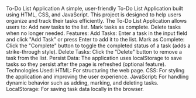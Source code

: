 To-Do List Application
A simple, user-friendly To-Do List Application built using HTML, CSS, and JavaScript. This project is designed to help users organize and track their tasks efficiently.
The To-Do List Application allows users to:
    Add new tasks to the list.
    Mark tasks as complete.
    Delete tasks when no longer needed.
Features:
    Add Tasks: Enter a task in the input field and click "Add Task" or press Enter to add it to the list.
    Mark as Complete: Click the "Complete" button to toggle the completed status of a task (adds a strike-through style).
    Delete Tasks: Click the "Delete" button to remove a task from the list.
    Persist Data: The application uses localStorage to save tasks so they persist after the page is refreshed (optional feature).
Technologies Used:
    HTML: For structuring the web page.
    CSS: For styling the application and improving the user experience.
    JavaScript: For handling dynamic behavior such as adding, marking, and deleting tasks.
    LocalStorage: For saving task data locally in the browser.
